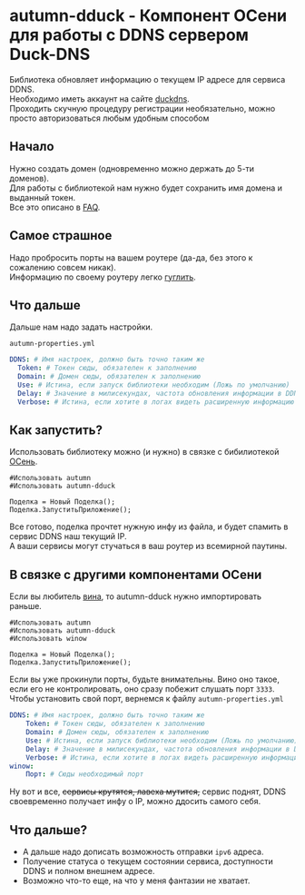 # autumn-dduck - Компонент ОСени для работы с DDNS сервером Duck-DNS

Библиотека обновляет информацию о текущем IP адресе для сервиса DDNS.  
Необходимо иметь аккаунт на сайте [duckdns](https://www.duckdns.org).  
Проходить скучную процедуру регистрации необязательно, можно просто авторизоваться любым удобным способом

## Начало

Нужно создать домен (одновременно можно держать до 5-ти доменов).  
Для работы с библиотекой нам нужно будет сохранить имя домена и выданный токен.  
Все это описано в [FAQ](https://www.duckdns.org/faqs.jsp).

## Самое страшное

Надо пробросить порты на вашем роутере (да-да, без этого к сожалению совсем никак).  
Информацию по своему роутеру легко [гуглить](https://yandex.kz/search/?text=как+пробросить+порты+на+роутере+на+модеме+%25МойМодем%25&lr=162&clid=2378387-1&win=571).

## Что дальше

Дальше нам надо задать настройки.

`autumn-properties.yml`

```yaml
DDNS: # Имя настроек, должно быть точно таким же
  Token: # Токен сюды, обязателен к заполнению
  Domain: # Домен сюды, обязателен к заполнению
  Use: # Истина, если запуск библиотеки необходим (Ложь по умолчанию)
  Delay: # Значение в милисекундах, частота обновления информации в DDNS (300000мс по умолчанию)
  Verbose: # Истина, если хотите в логах видеть расширенную информацию по обновлению IP адреса (Ложь по умолчанию)
```

## Как запустить?

Использовать библиотеку можно (и нужно) в связке с бибилиотекой [ОСень](https://github.com/nixel2007/autumn).

```bsl
#Использовать autumn
#Использовать autumn-dduck

Поделка = Новый Поделка();
Поделка.ЗапуститьПриложение();
```

Все готово, поделка прочтет нужную инфу из файла, и будет спамить в сервис DDNS наш текущий IP.  
А ваши сервисы могут стучаться в ваш роутер из всемирной паутины.

## В связке с другими компонентами ОСени

Если вы любитель [вина](https://github.com/autumn-library/winow), то autumn-dduck нужно импортировать раньше.

```bsl
#Использовать autumn
#Использовать autumn-dduck
#Использовать winow

Поделка = Новый Поделка();
Поделка.ЗапуститьПриложение();
```

Если вы уже прокинули порты, будьте внимательны. Вино оно такое, если его не контролировать, оно сразу побежит слушать порт `3333`.  
Чтобы установить свой порт, вернемся к файлу `autumn-properties.yml`

```yaml
DDNS: # Имя настроек, должно быть точно таким же
    Token: # Токен сюды, обязателен к заполнению
    Domain: # Домен сюды, обязателен к заполнению
    Use: # Истина, если запуск библиотеки необходим (Ложь по умолчанию)
    Delay: # Значение в милисекундах, частота обновления информации в DDNS (300000мс по умолчанию)
    Verbose: # Истина, если хотите в логах видеть расширенную информацию по обновлению IP адреса (Ложь по умолчанию)
winow:
    Порт: # Сюды необходимый порт
```

Ну вот и все, ~~сервисы крутятся, лавеха мутится,~~ сервис поднят, DDNS своевременно получает инфу о IP, можно ддосить самого себя.

## Что дальше?

* А дальше надо дописать возможность отправки `ipv6` адреса.
* Получение статуса о текущем состоянии сервиса, доступности DDNS и полном внешнем адресе.
* Возможно что-то еще, на что у меня фантазии не хватает.
